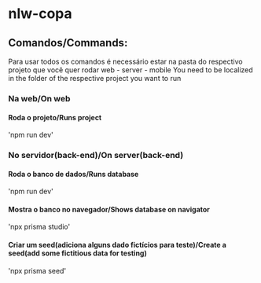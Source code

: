 # nlw-copa
## Comandos/Commands:
Para usar todos os comandos é necessário estar na pasta do respectivo projeto que você quer rodar
                                web - server - mobile
You need to be localized in the folder of the respective project you want to run

### Na web/On web
#### Roda o projeto/Runs project
'npm run dev'


### No servidor(back-end)/On server(back-end)
#### Roda o banco de dados/Runs database
'npm run dev'


#### Mostra o banco no navegador/Shows database on navigator
'npx prisma studio'


#### Criar um seed(adiciona alguns dado fictícios para teste)/Create a seed(add some fictitious data for testing)
'npx prisma seed'
